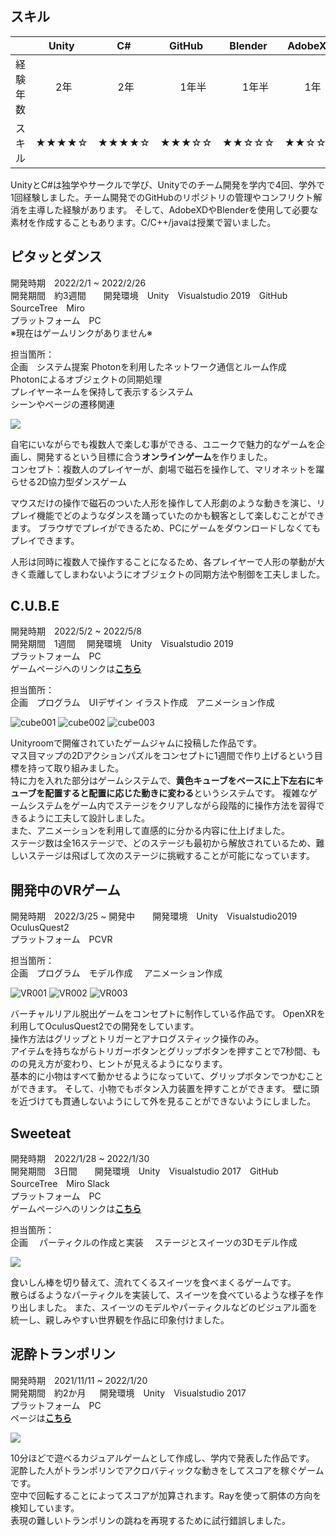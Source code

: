 
## スキル  

||Unity|C#|GitHub|Blender|AdobeXD|C|C++|java|
| --- | --- | --- | --- | --- | --- | --- | --- |--- |
| 経験年数| 　　2年　　| 　　2年　　| 　　1年半　　| 　　1年半　　| 　　1年　　| 　　1年　　| 　　半年　　| 　　半年　　|
| スキル |★★★★☆|★★★★☆|★★★☆☆|★★☆☆☆|★★☆☆☆|★★☆☆☆|★★☆☆☆|★☆☆☆☆|   

UnityとC#は独学やサークルで学び、Unityでのチーム開発を学内で4回、学外で1回経験しました。チーム開発でのGitHubのリポジトリの管理やコンフリクト解消を主導した経験があります。
そして、AdobeXDやBlenderを使用して必要な素材を作成することもあります。C/C++/javaは授業で習いました。

## ピタッとダンス

開発時期　2022/2/1 ~ 2022/2/26  
開発期間　約3週間　　開発環境　Unity　Visualstudio 2019　GitHub　SourceTree　Miro  
プラットフォーム　PC  
※現在はゲームリンクがありません※  

担当箇所：  
企画　システム提案
Photonを利用したネットワーク通信とルーム作成  
Photonによるオブジェクトの同期処理  
プレイヤーネームを保持して表示するシステム  
シーンやページの遷移関連  

![](https://user-images.githubusercontent.com/74404144/171362268-cecff355-0143-42dd-bbe5-4a09a768a617.gif)  

自宅にいながらでも複数人で楽しむ事ができる、ユニークで魅力的なゲームを企画し、開発するという目標に合う**オンラインゲーム**を作りました。  
コンセプト：複数人のプレイヤーが、劇場で磁石を操作して、マリオネットを躍らせる2D協力型ダンスゲーム　

マウスだけの操作で磁石のついた人形を操作して人形劇のような動きを演じ、リプレイ機能でどのようなダンスを踊っていたのかも観客として楽しむことができます。
ブラウザでプレイができるため、PCにゲームをダウンロードしなくてもプレイできます。  

人形は同時に複数人で操作することになるため、各プレイヤーで人形の挙動が大きく乖離してしまわないようにオブジェクトの同期方法や制御を工夫しました。




## C.U.B.E

開発時期　2022/5/2 ~ 2022/5/8  
開発期間　1週間   　開発環境　Unity　Visualstudio 2019  
プラットフォーム　PC  
ゲームページへのリンクは[**こちら**](https://unityroom.com/games/c_u_b_e)  

担当箇所：  
企画　プログラム　UIデザイン
イラスト作成　アニメーション作成  

![cube001](https://user-images.githubusercontent.com/74404144/172507854-5fe00393-5252-4b4c-bb7e-bf465ad14a92.gif)
![cube002](https://user-images.githubusercontent.com/74404144/172508539-645c2ee3-2249-4340-aca8-41e384048c45.gif)
![cube003](https://user-images.githubusercontent.com/74404144/172508828-43de9e4f-00d4-4062-aa9e-44290e8510a1.gif)


Unityroomで開催されていたゲームジャムに投稿した作品です。  
マス目マップの2Dアクションパズルをコンセプトに1週間で作り上げるという目標を持って取り組みました。  
特に力を入れた部分はゲームシステムで、**黄色キューブをベースに上下左右にキューブを配置すると配置に応じた動きに変わる**というシステムです。 
複雑なゲームシステムをゲーム内でステージをクリアしながら段階的に操作方法を習得できるように工夫して設計しました。  
また、アニメーションを利用して直感的に分かる内容に仕上げました。  
ステージ数は全16ステージで、どのステージも最初から解放されているため、難しいステージは飛ばして次のステージに挑戦することが可能になっています。




## 開発中のVRゲーム
開発時期　2022/3/25 ~   開発中　　開発環境　Unity　Visualstudio2019　OculusQuest2  
プラットフォーム　PCVR    

担当箇所：  
企画　プログラム　モデル作成　
アニメーション作成

![VR001](https://user-images.githubusercontent.com/74404144/172282540-12a9dead-2c8d-4484-b939-7acd3c37ed36.gif)
![VR002](https://user-images.githubusercontent.com/74404144/172284483-f5e557ac-e22c-4a0a-b8b1-5a72dfc51184.gif)
![VR003](https://user-images.githubusercontent.com/74404144/172285114-6785de9f-4c69-486f-bcd5-198dd4aaf22d.gif)

バーチャルリアル脱出ゲームをコンセプトに制作している作品です。
OpenXRを利用してOculusQuest2での開発をしています。  
操作方法はグリップとトリガーとアナログスティック操作のみ。  
アイテムを持ちながらトリガーボタンとグリップボタンを押すことで7秒間、ものの見え方が変わり、ヒントが見えるようになります。  
基本的に小物はすべて動かせるようになっていて、グリップボタンでつかむことができます。  そして、小物でもボタン入力装置を押すことができます。
壁に頭を近づけても貫通しないようにして外を見ることができないようにしました。

## Sweeteat

開発時期　2022/1/28 ~ 2022/1/30  
開発期間　3日間　　開発環境　Unity　Visualstudio 2017　GitHub　SourceTree　Miro  Slack  
プラットフォーム　PC  
ゲームページへのリンクは[**こちら**](https://globalgamejam.org/2022/games/sweeteat-5)  

担当箇所：  
企画　
パーティクルの作成と実装　
ステージとスイーツの3Dモデル作成

![](https://ggj.s3.amazonaws.com/styles/game_content__wide/games/screenshots/2022/01/446656/amateur_eater_club_2022_01_30_16_50_09.png?itok=9xZeoCjP&timestamp=1643529082)  


食いしん棒を切り替えて、流れてくるスイーツを食べまくるゲームです。  
散らばるようなパーティクルを実装して、スイーツを食べているような様子を作り出しました。
また、スイーツのモデルやパーティクルなどのビジュアル面を統一し、親しみやすい世界観を作品に印象付けました。  



## 泥酔トランポリン

開発時期　2021/11/11 ~ 2022/1/20  
開発期間　約2か月 　 開発環境　Unity　Visualstudio 2017  
プラットフォーム　PC  
ページは[**こちら**](https://github.com/sukeU/MeiteiTrampoline)  

![](https://user-images.githubusercontent.com/74404144/171369432-a72d01c2-df60-41b4-b6cb-297ce29e4f37.gif)  

10分ほどで遊べるカジュアルゲームとして作成し、学内で発表した作品です。 
泥酔した人がトランポリンでアクロバティックな動きをしてスコアを稼ぐゲームです。  
空中で回転することによってスコアが加算されます。Rayを使って胴体の方向を検知しています。  
表現の難しいトランポリンの跳ねを再現するために試行錯誤しました。
